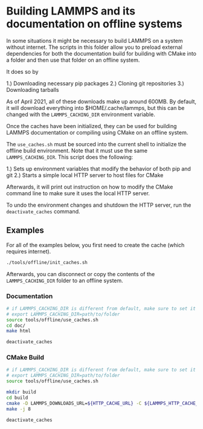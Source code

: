 # Building LAMMPS and its documentation on offline systems

In some situations it might be necessary to build LAMMPS on a system without
internet. The scripts in this folder allow you to preload external dependencies
for both the documentation build for building with CMake into a folder and then
use that folder on an offline system.

It does so by

1.) Downloading necessary pip packages
2.) Cloning git repositories
3.) Downloading tarballs

As of April 2021, all of these downloads make up around 600MB.  By
default, it will download everything into $HOME/.cache/lammps, but this can be
changed with the ``LAMMPS_CACHING_DIR`` environment variable.

Once the caches have been initialized, they can be used for building
LAMMPS documentation or compiling using CMake on an offline system.

The ``use_caches.sh`` must be sourced into the current shell to initialize the
offline build environment. Note that it must use the same ``LAMMPS_CACHING_DIR``.
This script does the following:

1.) Sets up environment variables that modify the behavior of both pip and git
2.) Starts a simple local HTTP server to host files for CMake

Afterwards, it will print out instruction on how to modify the CMake command
line to make sure it uses the local HTTP server.

To undo the environment changes and shutdown the HTTP server, run the
``deactivate_caches`` command.

## Examples

For all of the examples below, you first need to create the cache (which requires internet).

```bash
./tools/offline/init_caches.sh
```

Afterwards, you can disconnect or copy the contents of the
``LAMMPS_CACHING_DIR`` folder to an offline system.

### Documentation

```bash
# if LAMMPS_CACHING_DIR is different from default, make sure to set it first
# export LAMMPS_CACHING_DIR=path/to/folder
source tools/offline/use_caches.sh
cd doc/
make html

deactivate_caches
```

### CMake Build

```bash
# if LAMMPS_CACHING_DIR is different from default, make sure to set it first
# export LAMMPS_CACHING_DIR=path/to/folder
source tools/offline/use_caches.sh

mkdir build
cd build
cmake -D LAMMPS_DOWNLOADS_URL=${HTTP_CACHE_URL} -C ${LAMMPS_HTTP_CACHE_CONFIG} -C ../cmake/presets/most.cmake ../cmake
make -j 8

deactivate_caches
```
